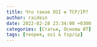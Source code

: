 ```yaml
---
title: Что такое OSI и TCP/IP?
author: raidein
date: 2022-02-28 23:34:00 +0300
categories: [Статьи, Основы ИТ]
tags: [теория, osi & tsp/ip]
---
```

